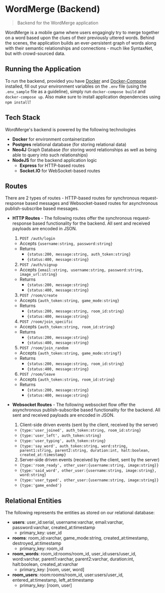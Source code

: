 # WordMerge (Backend)
> Backend for the WordMerge application

WordMerge is a mobile game where users engagingly try to merge together on a word based upon the clues of their previously uttered words. Behind the scenes, the application builds an ever-persistent graph of words along with their semantic relationships and connections - much like SyntaxNet, but with crowd-sourced data.

## Running the Application

To run the backend, provided you have [Docker](https://www.docker.com/) and [Docker-Compose](https://docs.docker.com/compose/) installed, fill out your environment variables on the `.env` file (using the `.env_sample` file as a guideline), simply run `docker-compose build` and `docker-compose up`. Also make sure to install application dependencies using `npm install`!

## Tech Stack
WordMerge's backend is powered by the following technologies
* **Docker** for environment containerization
* **Postgres** relational database (for storing relational data)
* **Neo4J** Graph Database (for storing word relationships as well as being able to query into such relationships)
* **NodeJS** for the backend application logic
  * **Express** for HTTP-based routes
  * **Socket.IO** for WebSocket-based routes
  
## Routes
There are 2 types of routes - HTTP-based routes for synchronous request-response based messages and Websocket-based routes for asynchronous publish-subscribe based messages.

* **HTTP Routes** - 
  The following routes offer the synchronous request-response based functionality for the backend. All sent and received payloads are encoded in JSON.
  
  1. `POST /auth/login`
    * Accepts `{username:string, password:string}`
    * Returns 
      * `{status:200, message:string, auth_token:string}`
      * `{status:400, message:string}`

  2. `POST /auth/signup`
    * Accepts `{email:string, username:string, password:string, image_url:string}`
    * Returns
      * `{status:200, message:string}`
      * `{status:400, message:string}`

  3. `POST /room/create`
    * Accepts `{auth_token:string, game_mode:string}`
    * Returns 
      * `{status:200, message:string, room_id:string}`
      * `{status:400, message:string}`

  4. `POST /room/join_specific`
    * Accepts `{auth_token:string, room_id:string}`
    * Returns
      * `{status:200, message:string}`
      * `{status:400, message:string}`
  
  5. `POST /room/join_random`
    * Accepts `{auth_token:string, game_mode:string?}`
    * Returns
      * `{status:200, message:string, room_id:string}`
      * `{status:400, message:string}`
  
  6. `POST /room/leave`
    * Accepts `{auth_token:string, room_id:string}`
    * Returns
      * `{status:200, message:string}`
      * `{status:400, message:string}`

* **Websocket Routes** - 
  The following websocket flow offer the asynchronous publish-subscribe based functionality for the backend. All sent and received payloads are encoded in JSON.
  
  1. Client-side driven events (sent by the client, received by the server)
    * `{type:'user_joined', auth_token:string, room_id:string}`
    * `{type:'user_left', auth_token:string}`
    * `{type:'user_typing', auth_token:string}`
    * `{type:'say_word', auth_token:string, word:string, parent1:string, parent2:string, duration:int, halt:boolean, created_at:timestamp}`
  
  2. Server-side driven events (received by the client, sent by the server)
    * `{type:'room_ready', other_user:{username:string, image:string}}`
    * `{type:'said_word', other_user:{username:string,
    image:string}, word:string}`
    * `{type:'user_typed', other_user:{username:string, image:string}}`
    * `{type:'game_ended'}`
    
## Relational Entities
The following represents the entities as stored on our relational database:

  * **users**: user_id:serial, username:varchar, email:varchar, password:varchar, created_at:timestamp
    * primary_key: user_id    
  * **rooms**: room_id:varchar, game_mode:string, created_at:timestamp, destroyed_at:timestamp
    * primary_key: room_id
  * **room_words**: room_id:rooms/room_id, user_id:users/user_id, word:varchar, parent1:varchar, parent2:varchar, duration:int, halt:boolean, created_at:varchar
    * primary_key: [room, user, word]
  * **room_users**: room:rooms/room_id, user:users/user_id, entered_at:timestamp, left_at:timestamp
    * primary_key: [room, user]
